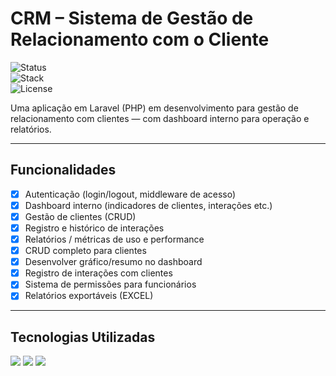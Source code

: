 # CRM – Sistema de Gestão de Relacionamento com o Cliente

![Status](https://img.shields.io/badge/status-finalizado-brightgreen)  
![Stack](https://img.shields.io/badge/stack-Laravel%20%7C%20PHP%20%7C%20MySQL-lightgrey)  
![License](https://img.shields.io/badge/license-MIT-green)

Uma aplicação em Laravel (PHP) em desenvolvimento para gestão de relacionamento com clientes — com dashboard interno para operação e relatórios.

---

##  Funcionalidades

- [x] Autenticação (login/logout, middleware de acesso)  
- [x] Dashboard interno (indicadores de clientes, interações etc.)  
- [x] Gestão de clientes (CRUD)  
- [x] Registro e histórico de interações  
- [x] Relatórios / métricas de uso e performance
- [x] CRUD completo para clientes  
- [x] Desenvolver gráfico/resumo no dashboard  
- [x] Registro de interações com clientes  
- [x] Sistema de permissões para funcionários  
- [x] Relatórios exportáveis (EXCEL)

---

##  Tecnologias Utilizadas

<div align="left">
  <img src="https://img.shields.io/badge/Laravel-FF2D20?style=for-the-badge&logo=laravel&logoColor=white"/>
  <img src="https://img.shields.io/badge/PHP-777BB4?style=for-the-badge&logo=php&logoColor=white"/>
  <img src="https://img.shields.io/badge/MySQL-005C84?style=for-the-badge&logo=mysql&logoColor=white"/>
</div>


